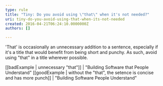 ```yaml
---
type: rule
title: "Tiny: Do you avoid using \"that\" when it's not needed?"
uri: tiny-do-you-avoid-using-that-when-its-not-needed
created: 2016-04-21T06:24:10.0000000Z
authors: []

---
```


'That' is occasionally an unnecessary addition to a sentence, especially if it's a title that would benefit from being short and punchy. As such, avoid using "that" in a title wherever possible.

[[badExample | unnecessary "that"]]
|  "Building Software that People Understand"
[[goodExample | without the "that", the setence is concise and has more punch]]
|  "Building Software People Understand"
